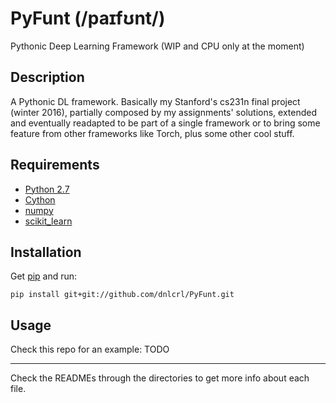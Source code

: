 # PyFunt (/paɪfʊnt/)

Pythonic Deep Learning Framework (WIP and CPU only at the moment)

## Description 

A Pythonic DL framework. Basically my Stanford's cs231n final project (winter 2016), partially composed by my assignments' solutions, extended and eventually readapted to be part of a single framework or to bring some feature from other frameworks like Torch, plus some other cool stuff.

## Requirements

- [Python 2.7](https://www.python.org/)
- [Cython](cython.org/)
- [numpy](www.numpy.org/)
- [scikit_learn](scikit-learn.org/)


## Installation

Get [pip](https://pypi.python.org/pypi/pip) and run:

	pip install git+git://github.com/dnlcrl/PyFunt.git

## Usage

Check this repo for an example: TODO

---
 
Check the READMEs through the directories to get more info about each file.
